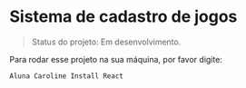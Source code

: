 <h1>Sistema de cadastro de jogos</h1>

>Status do projeto: Em desenvolvimento.

Para rodar esse projeto na sua máquina, por favor digite:

```
Aluna Caroline Install React
```
